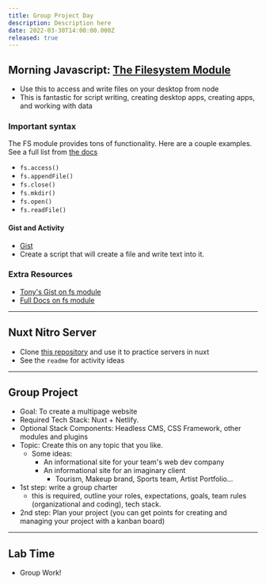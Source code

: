 ```yaml
---
title: Group Project Day
description: Description here
date: 2022-03-30T14:00:00.000Z
released: true
---
```


## Morning Javascript: [The Filesystem Module](https://nodejs.dev/learn/the-nodejs-fs-module)

- Use this to access and write files on your desktop from node
- This is fantastic for script writing, creating desktop apps, creating apps, and working with data

### Important syntax

The FS module provides tons of functionality. Here are a couple examples. See a full list from [the docs](https://nodejs.dev/learn/the-nodejs-os-module)

- `fs.access()`
- `fs.appendFile()`
- `fs.close()`
- `fs.mkdir()`
- `fs.open()`
- `fs.readFile()`

#### Gist and Activity

- [Gist](https://gist.github.com/lilyx13/761d2133824bba146f02ce0b70ed0628)
- Create a script that will create a file and write text into it.

### Extra Resources

- [Tony's Gist on fs module](https://gist.github.com/acidtone/9fa3f74b8efc12273cfcdc224ac5f56b)
- [Full Docs on fs module](https://nodejs.org/docs/latest/api/fs.html)

---

## Nuxt Nitro Server

- Clone [this repository](https://github.com/lilyx13/Nuxt3-Server-Playground) and use it to practice servers in nuxt
- See the `readme` for activity ideas

---

## Group Project

- Goal: To create a multipage website
- Required Tech Stack: Nuxt + Netlify.
- Optional Stack Components: Headless CMS, CSS Framework, other modules and plugins
- Topic: Create this on any topic that you like.
  - Some ideas:
    - An informational site for your team's web dev company
    - An informational site for an imaginary client
      - Tourism, Makeup brand, Sports team, Artist Portfolio...
- 1st step: write a group charter
  - this is required, outline your roles, expectations, goals, team rules (organizational and coding), tech stack.
- 2nd step: Plan your project (you can get points for creating and managing your project with a kanban board)

---

## Lab Time

- Group Work!
